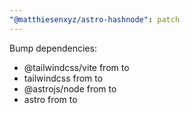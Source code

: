 ```yaml
---
"@matthiesenxyz/astro-hashnode": patch
---
```


Bump dependencies:

- @tailwindcss/vite from to
- tailwindcss from to
- @astrojs/node from to
- astro from to

